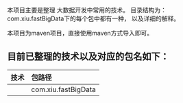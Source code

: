  本项目主要是整理 大数据开发中常用的技术。 目录结构为：com.xiu.fastBigData下的每个包中都有一种， 以及详细的解释。
 
 本项目为maven项目，直接使用maven方式导入即可。

## 目前已整理的技术以及对应的包名如下：
|技术|包路径|
| :------ | :------ |
| 						|				com.xiu.fastBigData |
	